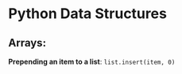 # Python Data Structures

## Arrays:

**Prepending an item to a list**: ```list.insert(item, 0)``` 
